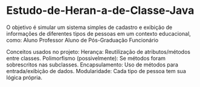 # Estudo-de-Heran-a-de-Classe-Java

O objetivo é simular um sistema simples de cadastro e exibição de informações de diferentes tipos de pessoas em um contexto educacional, como: Aluno Professor Aluno de Pós-Graduação Funcionário

Conceitos usados no projeto: Herança: Reutilização de atributos/métodos entre classes. Polimorfismo (possivelmente): Se métodos foram sobrescritos nas subclasses. Encapsulamento: Uso de métodos para entrada/exibição de dados. Modularidade: Cada tipo de pessoa tem sua lógica própria.
